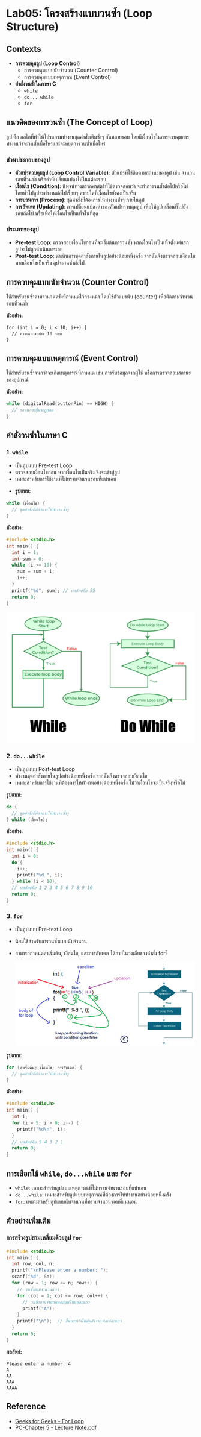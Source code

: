 # Lab05: โครงสร้างแบบวนซ้ำ (Loop Structure)

## Contexts

* **การควบคุมลูป (Loop Control)**
    * การควบคุมแบบนับจำนวน (Counter Control)
    * การควบคุมแบบเหตุการณ์ (Event Control)
* **คำสั่งวนซ้ำในภาษา C**
    * `while`
    * `do... while`
    * `for`

## แนวคิดของการวนซ้ำ (The Concept of Loop)

ลูป คือ กลไกที่ทำให้โปรแกรมทำงานชุดคำสั่งเดิมซ้ำๆ กันหลายรอบ
โดยมีเงื่อนไขในการควบคุมการทำงานว่าจะวนซ้ำเมื่อไหร่และจะหยุดการวนซ้ำเมื่อไหร่

### ส่วนประกอบของลูป

* **ตัวแปรควบคุมลูป (Loop Control Variable)**: ตัวแปรที่ใช้ติดตามสถานะของลูป
  เช่น จำนวนรอบที่วนซ้ำ หรือค่าที่เปลี่ยนแปลงไปในแต่ละรอบ
* **เงื่อนไข (Condition)**:  นิพจน์ทางตรรกศาสตร์ที่ใช้ตรวจสอบว่า
  จะทำการวนซ้ำต่อไปหรือไม่
  โดยทั่วไปลูปจะทำงานต่อไปเรื่อยๆ ตราบใดที่เงื่อนไขยังคงเป็นจริง
* **กระบวนการ (Process)**: ชุดคำสั่งที่ต้องการให้ทำงานซ้ำๆ ภายในลูป
* **การอัพเดต (Updating)**: การเปลี่ยนแปลงค่าของตัวแปรควบคุมลูป
  เพื่อให้ลูปเคลื่อนที่ไปยังรอบถัดไป
  หรือเพื่อให้เงื่อนไขเป็นเท็จในที่สุด

### ประเภทของลูป

* **Pre-test Loop**: ตรวจสอบเงื่อนไขก่อนที่จะเริ่มต้นการวนซ้ำ
  หากเงื่อนไขเป็นเท็จตั้งแต่แรก ลูปจะไม่ถูกดำเนินการเลย
* **Post-test Loop**: ดำเนินการชุดคำสั่งภายในลูปอย่างน้อยหนึ่งครั้ง
  จากนั้นจึงตรวจสอบเงื่อนไข หากเงื่อนไขเป็นจริง ลูปจะวนซ้ำต่อไป

## การควบคุมแบบนับจำนวน (Counter Control)

ใช้สำหรับวนซ้ำตามจำนวนครั้งที่กำหนดไว้ล่วงหน้า
โดยใช้ตัวแปรนับ (counter) เพื่อติดตามจำนวนรอบที่วนซ้ำ

**ตัวอย่าง:**

```
for (int i = 0; i < 10; i++) {
  // ทำงานบางอย่าง 10 รอบ
}
```

## การควบคุมแบบเหตุการณ์ (Event Control)

ใช้สำหรับวนซ้ำจนกว่าจะเกิดเหตุการณ์ที่กำหนด
เช่น การรับข้อมูลจากผู้ใช้ หรือการตรวจสอบสถานะของอุปกรณ์

**ตัวอย่าง:**

```c
while (digitalRead(buttonPin) == HIGH) {
  // รอจนกว่าปุ่มจะถูกกด
}
```

## คำสั่งวนซ้ำในภาษา C

### 1. `while`

* เป็นลูปแบบ Pre-test Loop
* ตรวจสอบเงื่อนไขก่อน หากเงื่อนไขเป็นจริง จึงจะเข้าสู่ลูป
* เหมาะสำหรับการใช้งานที่ไม่ทราบจำนวนรอบที่แน่นอน

[//]: # (  ![while-loop-iter.png]&#40;files/while-loop-iter.png&#41;)

* **รูปแบบ:**

```c
while (เงื่อนไข) {
  // ชุดคำสั่งที่ต้องการให้ทำงานซ้ำๆ
}
```

**ตัวอย่าง:**

```c
#include <stdio.h>
int main() {
  int i = 1;
  int sum = 0;
  while (i <= 10) {
    sum = sum + i;
    i++;
  }
  printf("%d", sum); // ผลลัพธ์คือ 55
  return 0;
}
```

![do-while-loop-iter.jpg](files/do-while-loop-iter.jpg)

### 2. `do...while`

* เป็นลูปแบบ Post-test Loop
* ทำงานชุดคำสั่งภายในลูปอย่างน้อยหนึ่งครั้ง
  จากนั้นจึงตรวจสอบเงื่อนไข
* เหมาะสำหรับการใช้งานที่ต้องการให้ทำงานอย่างน้อยหนึ่งครั้ง
  ไม่ว่าเงื่อนไขจะเป็นจริงหรือไม่

**รูปแบบ:**

```c
do {
  // ชุดคำสั่งที่ต้องการให้ทำงานซ้ำๆ
} while (เงื่อนไข);
```

**ตัวอย่าง:**

```c
#include <stdio.h>
int main() {
  int i = 0;
  do {
    i++;
    printf("%d ", i); 
  } while (i < 10);
  // ผลลัพธ์คือ 1 2 3 4 5 6 7 8 9 10
  return 0;
}
```

### 3. `for`

* เป็นลูปแบบ Pre-test Loop
* นิยมใช้สำหรับการวนซ้ำแบบนับจำนวน
* สามารถกำหนดค่าเริ่มต้น, เงื่อนไข, และการอัพเดต
  ได้ภายในวงเล็บของคำสั่ง forÎ

  ![for-loop-iter.jpg](files/for-loop-iter.jpg)

**รูปแบบ:**

```c
for (ค่าเริ่มต้น; เงื่อนไข; การอัพเดต) {
  // ชุดคำสั่งที่ต้องการให้ทำงานซ้ำๆ
}
```

**ตัวอย่าง:**

```c
#include <stdio.h>
int main() {
  int i;
  for (i = 5; i > 0; i--) {
    printf("%d\n", i); 
  }
  // ผลลัพธ์คือ 5 4 3 2 1
  return 0;
}
```

## การเลือกใช้ `while`, `do...while` และ `for`

* `while`: เหมาะสำหรับลูปแบบเหตุการณ์ที่ไม่ทราบจำนวนรอบที่แน่นอน
* `do...while`: เหมาะสำหรับลูปแบบเหตุการณ์ที่ต้องการให้ทำงานอย่างน้อยหนึ่งครั้ง
* `for`: เหมาะสำหรับลูปแบบนับจำนวนที่ทราบจำนวนรอบที่แน่นอน

## ตัวอย่างเพิ่มเติม

### การสร้างรูปสามเหลี่ยมด้วยลูป `for`

```c
#include <stdio.h>
int main() {
  int row, col, n;
  printf("\nPlease enter a number: ");
  scanf("%d", &n);
  for (row = 1; row <= n; row++) { 
    // วนซ้ำตามจำนวนแถว
    for (col = 1; col <= row; col++) { 
      // วนซ้ำตามจำนวนคอลัมน์ในแต่ละแถว
      printf("A"); 
    }
    printf("\n");  // ขึ้นบรรทัดใหม่หลังจากจบแต่ละแถว
  }
  return 0;
}
```

**ผลลัพธ์:**

```
Please enter a number: 4
A
AA
AAA
AAAA
```

## Reference

- [Geeks for Geeks - For Loop](https://www.geeksforgeeks.org/c-loops/?ref=lbp)
- [PC-Chapter 5 - Lecture Note.pdf](files/PC-Chapter%205%20-%20Lecture%20Note.pdf)



